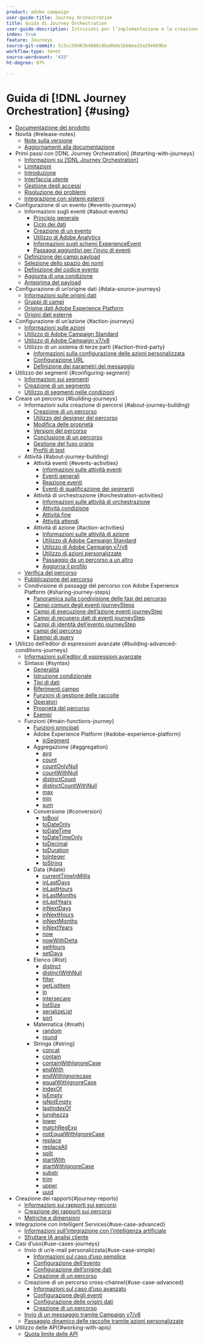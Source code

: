 ```yaml
---
product: adobe campaign
user-guide-title: Journey Orchestration
title: Guida di Journey Orchestration
user-guide-description: Istruzioni per l’implementazione e la creazione dei percorsi dei clienti.
index: true
feature: Journeys
source-git-commit: 5c3cc59d83b4b88c8ba9bde1bb8ea15a29e069be
workflow-type: tm+mt
source-wordcount: '433'
ht-degree: 97%

---
```



# Guida di [!DNL Journey Orchestration] {#using}

+ [Documentazione del prodotto](journey-orchestration-home.md)
+ Novità {#release-notes}
   + [Note sulla versione](using/release-notes/release-notes.md)
   + [Aggiornamenti alla documentazione](using/release-notes/documentation-updates.md)
+ Primi passi con [!DNL Journey Orchestration] {#starting-with-journeys}
   + [Informazioni su [!DNL Journey Orchestration]](using/about/about-journey-orchestration.md)
   + [Limitazioni ](using/about/limitations.md)
   + [Introduzione](using/about/get-started.md)
   + [Interfaccia utente](using/about/user-interface.md)
   + [Gestione degli accessi](using/about/access-management.md)
   + [Risoluzione dei problemi](using/about/troubleshooting.md)
   + [Integrazione con sistemi esterni](using/about/external-systems.md)
+ Configurazione di un evento {#events-journeys}
   + Informazioni sugli eventi {#about-events}
      + [Principio generale](using/event/about-events.md)
      + [Ciclo dei dati](using/event/about-data-cycle.md)
      + [Creazione di un evento](using/event/about-creating.md)
      + [Utilizzo di Adobe Analytics](using/event/about-analytics.md)
      + [Informazioni sugli schemi ExperienceEvent](using/event/experience-event-schema.md)
      + [Passaggi aggiuntivi per l’invio di eventi](using/event/additional-steps-to-send-events-to-journey-orchestration.md)
   + [Definizione dei campi payload](using/event/defining-the-payload-fields.md)
   + [Selezione dello spazio dei nomi](using/event/selecting-the-namespace.md)
   + [Definizione del codice evento](using/event/defining-the-event-key.md)
   + [Aggiunta di una condizione](using/event/adding-a-condition.md)
   + [Anteprima del payload](using/event/previewing-the-payload.md)
+ Configurazione di un’origine dati {#data-source-journeys}
   + [Informazioni sulle origini dati](using/datasource/about-data-sources.md)
   + [Gruppi di campi](using/datasource/field-groups.md)
   + [Origine dati Adobe Experience Platform](using/datasource/adobe-experience-platform-data-source.md)
   + [Origini dati esterne](using/datasource/external-data-sources.md)
+ Configurazione di un’azione {#action-journeys}
   + [Informazioni sulle azioni](using/action/action.md)
   + [Utilizzo di Adobe Campaign Standard](using/action/working-with-adobe-campaign.md)
   + [Utilizzo di Adobe Campaign v7/v8](using/action/acc-action.md)
   + Utilizzo di un sistema di terze parti {#action-third-party}
      + [Informazioni sulla configurazione delle azioni personalizzata](using/action/about-custom-action-configuration.md)
      + [Configurazione URL](using/action/url-configuration.md)
      + [Definizione dei parametri del messaggio](using/action/defining-the-message-parameters.md)
+ Utilizzo dei segmenti {#configuring-segment}
   + [Informazioni sui segmenti](using/segment/about-segments.md)
   + [Creazione di un segmento](using/segment/creating-a-segment.md)
   + [Utilizzo di segmenti nelle condizioni](using/segment/using-a-segment.md)
+ Creare un percorso {#building-journeys}
   + Informazioni sulla creazione di percorsi {#about-journey-building}
      + [Creazione di un percorso](using/building-journeys/journey.md)
      + [Utilizzo del designer del percorso](using/building-journeys/using-the-journey-designer.md)
      + [Modifica delle proprietà](using/building-journeys/changing-properties.md)
      + [Versioni del percorso](using/building-journeys/journey-versions.md)
      + [Conclusione di un percorso](using/building-journeys/terminating-a-journey.md)
      + [Gestione del fuso orario](using/building-journeys/timezone-management.md)
      + [Profili di test](using/building-journeys/creating-test-profiles.md)
   + Attività {#about-journey-building}
      + Attività eventi {#events-activities}
         + [Informazioni sulle attività eventi](using/building-journeys/event-activities.md)
         + [Eventi generali](using/building-journeys/general-events.md)
         + [Reazione eventi](using/building-journeys/reaction-events.md)
         + [Eventi di qualificazione dei segmenti](using/building-journeys/segment-qualification-events.md)
      + Attività di orchestrazione {#orchestration-activities}
         + [Informazioni sulle attività di orchestrazione](using/building-journeys/about-orchestration-activities.md)
         + [Attività condizione](using/building-journeys/condition-activity.md)
         + [Attività fine](using/building-journeys/end-activity.md)
         + [Attività attendi](using/building-journeys/wait-activity.md)
      + Attività di azione {#action-activities}
         + [Informazioni sulle attività di azione](using/building-journeys/about-action-activities.md)
         + [Utilizzo di Adobe Campaign Standard](using/building-journeys/using-adobe-campaign-actions.md)
         + [Utilizzo di Adobe Campaign v7/v8](using/building-journeys/using-adobe-campaign-classic.md)
         + [Utilizzo di azioni personalizzate](using/building-journeys/using-custom-actions.md)
         + [Passaggio da un percorso a un altro](using/building-journeys/jump.md)
         + [Aggiorna il profilo](using/building-journeys/update-profiles.md)
   + [Verifica del percorso](using/building-journeys/testing-the-journey.md)
   + [Pubblicazione del percorso](using/building-journeys/publishing-the-journey.md)
   + Condivisione di passaggi del percorso con Adobe Experience Platform {#sharing-journey-steps}
      + [Panoramica sulla condivisione delle fasi del percorso](using/building-journeys/sharing-overview.md)
      + [Campi comuni degli eventi journeySteps](using/building-journeys/sharing-common-fields.md)
      + [Campi di esecuzione dell’azione eventi journeyStep](using/building-journeys/sharing-execution-fields.md)
      + [Campi di recupero dati di eventi journeyStep](using/building-journeys/sharing-fetch-fields.md)
      + [Campi di identità dell’evento journeyStep](using/building-journeys/sharing-identity-fields.md)
      + [campi del percorso](using/building-journeys/sharing-journey-fields.md)
      + [Esempi di query](using/building-journeys/query-examples.md)
+ Utilizzo dell’editor di espressioni avanzate {#building-advanced-conditions-journeys}
   + [Informazioni sull’editor di espressioni avanzate](using/expression/expressionadvanced.md)
   + Sintassi {#syntax}
      + [Generalità](using/expression/generalities.md)
      + [Istruzione condizionale](using/expression/conditional-instruction.md)
      + [Tipi di dati](using/expression/data-types.md)
      + [Riferimenti campo](using/expression/field-references.md)
      + [Funzioni di gestione delle raccolte](using/expression/collection-management-functions.md)
      + [Operatori](using/expression/operators.md)
      + [Proprietà del percorso](using/expression/journey-properties.md)
      + [Esempi](using/expression/advanced-editor-use-cases.md)
   + Funzioni {#main-functions-journey}
      + [Funzioni principali](using/expression/functions.md)
      + Adobe Experience Platform {#adobe-experience-platform}
         + [inSegment](using/functions/functioninsegment.md)
      + Aggregazione {#aggregation}
         + [avg](using/functions/functionavg.md)
         + [count](using/functions/functioncount.md)
         + [countOnlyNull](using/functions/functioncountonlynull.md)
         + [countWithNull](using/functions/functioncountwithnull.md)
         + [distinctCount](using/functions/functiondistinctcount.md)
         + [distinctCountWithNull](using/functions/functiondistinctcountwithnull.md)
         + [max](using/functions/functionmax.md)
         + [min](using/functions/functionmin.md)
         + [sum](using/functions/functionsum.md)
      + Conversione {#conversion}
         + [toBool](using/functions/functiontobool.md)
         + [toDateOnly](using/functions/functiontodateonly.md)
         + [toDateTime](using/functions/functiontodatetime.md)
         + [toDateTimeOnly](using/functions/functiontodatetimeonly.md)
         + [toDecimal](using/functions/functiontodecimal.md)
         + [toDuration](using/functions/functiontoduration.md)
         + [toInteger](using/functions/functiontointeger.md)
         + [toString](using/functions/functiontostring.md)
      + Data {#date}
         + [currentTime&#x200B;InMillis](using/functions/functioncurrenttimeinmillis.md)
         + [inLastDays](using/functions/functioninlastdays.md)
         + [inLastHours](using/functions/functioninlasthours.md)
         + [inLastMonths](using/functions/functioninlastmonths.md)
         + [inLastYears](using/functions/functioninlastyears.md)
         + [inNextDays](using/functions/functioninnextdays.md)
         + [inNextHours](using/functions/functioninnexthours.md)
         + [inNextMonths](using/functions/functioninnextmonths.md)
         + [inNextYears](using/functions/functioninnextyears.md)
         + [now](using/functions/functionnow.md)
         + [nowWithDelta](using/functions/functionnowwithdelta.md)
         + [setHours](using/functions/functionsethours.md)
         + [setDays](using/functions/functionsetdays.md)
      + Elenco {#list}
         + [distinct](using/functions/functiondistinct.md)
         + [distinctWithNull](using/functions/functiondistinctwithnull.md)
         + [filter](using/functions/functionfilter.md)
         + [getListItem](using/functions/functiongetlistitem.md)
         + [in](using/functions/functionin.md)
         + [intersecare](using/functions/functionintersect.md)
         + [listSize](using/functions/functionlistsize.md)
         + [serializeList](using/functions/functionserializelist.md)
         + [sort](using/functions/functionsort.md)
      + Matematica {#math}
         + [random](using/functions/functionrandom.md)
         + [round](using/functions/functionround.md)
      + Stringa {#string}
         + [concat](using/functions/functionconcat.md)
         + [contain](using/functions/functioncontain.md)
         + [containWithIgnoreCase](using/functions/functioncontainwithignorecase.md)
         + [endWith](using/functions/functionendwith.md)
         + [endWithIgnorecase](using/functions/functionendwithignorecase.md)
         + [equalWithIgnoreCase](using/functions/functionequalignorecase.md)
         + [indexOf](using/functions/functionindexof.md)
         + [isEmpty](using/functions/functionisempty.md)
         + [isNotEmpty](using/functions/functionisnotempty.md)
         + [lastIndexOf](using/functions/functionlastindexof.md)
         + [lunghezza](using/functions/functionlength.md)
         + [lower](using/functions/functionlower.md)
         + [matchRegExp](using/functions/functionmatchregexp.md)
         + [notEqualWithIgnoreCase](using/functions/functionnotequalignorecase.md)
         + [replace](using/functions/functionreplace.md)
         + [replaceAll](using/functions/functionreplaceall.md)
         + [split](using/functions/functionsplit.md)
         + [startWith](using/functions/functionstartwith.md)
         + [startWithIgnoreCase](using/functions/functionstartwithignorecase.md)
         + [substr](using/functions/functionsubstr.md)
         + [trim](using/functions/functiontrim.md)
         + [upper](using/functions/functionupper.md)
         + [uuid](using/functions/functionuuid.md)
+ Creazione dei rapporti{#journey-reports}
   + [Informazioni sui rapporti sui percorsi](using/reporting/about-journey-reports.md)
   + [Creazione dei rapporti sui percorsi](using/reporting/creating-your-journey-reports.md)
   + [Metriche e dimensioni](using/reporting/metrics-and-dimensions.md)
+ Integrazione con Intelligent Services{#use-case-advanced}
   + [Informazioni sull’integrazione con l’intelligenza artificiale](using/ai-services/ai-services-overview.md)
   + [Sfruttare IA analisi cliente](using/ai-services/leveraging-customer-ai.md)
+ Casi d’uso{#use-cases-journeys}
   + Invio di un’e-mail personalizzata{#use-case-simple}
      + [Informazioni sul caso d’uso semplice](using/usecase/about-the-simple-use-case.md)
      + [Configurazione dell’evento](using/usecase/configuring-the-event.md)
      + [Configurazione dell’origine dati](using/usecase/configuring-the-data-source.md)
      + [Creazione di un percorso](using/usecase/simple-uc-building-the-journey.md)
   + Creazione di un percorso cross-channel{#use-case-advanced}
      + [Informazioni sul caso d’uso avanzato](using/usecase/about-the-advanced-use-case.md)
      + [Configurazione degli eventi](using/usecase/configuring-the-events.md)
      + [Configurazione delle origini dati](using/usecase/configuring-the-data-sources.md)
      + [Creazione di un percorso](using/usecase/building-the-journey.md)
   + [Invio di un messaggio tramite Campaign v7/v8](using/usecase/campaign-classic-use-case.md)
   + [Passaggio dinamico delle raccolte tramite azioni personalizzate](using/usecase/collections.md)
+ Utilizzo delle API{#working-with-apis}
   + [Quota limite delle API](using/api/capping.md)
